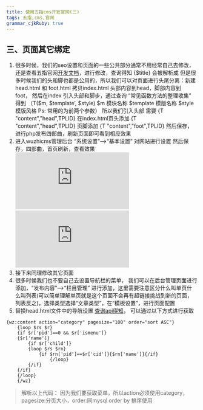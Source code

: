 ```yaml
---
title: 使用五指cms开发官网(三)
tags: 五指,cms,官网
grammar_cjkRuby: true
---
```


## 三、页面其它绑定
 1. 很多时候，我们的seo设置和页面的一些公共部分通常不用经常自己去修改，还是查看五指官网[开发文档][1]，进行修改，查询得知 {$title} 会被解析成 <?php echo $title;?>  但是很多时候我们的头和脚也都是公用的，所以我们可以对页面进行头尾分离：新建head.html 和 foot.html 拷贝index.html 头部内容到head，脚部内容到 foot， 然后在index 引入头部和脚步，通过查询 “常见函数方法的整理收集” 得到 （T($m, $template’, $style) $m 模块名称 $template 模版名称 $style 模版风格 Ps: 常用的为前两个参数） 所以我们引入头部 需要  {T "content","head",TPLID}  在index.html页头添加 {T "content","head",TPLID} 页脚添加 {T "content","foot",TPLID}  然后保存，进行php发布四部曲，刷新页面即可看到相应效果
 2. 进入wuzhicms管理后台 “系统设置”-->“基本设置” 对网站进行设置 然后保存，四部曲，首页刷新，查看效果 ![index][2]![edit][3]
 3.  接下来同理修改其它页面
 4.  很多时候我们也不要自己去设置导航栏的菜单， 我们可以在后台管理页面进行添加，“发布内容”-->“栏目管理” 进行添加，这里需要注意区分什么叫单页什么叫列表(可以简单理解单页就是这个页面不会再有超链接挑战到新的页面，列表反之)，选择类型选择“文章类型”，在“模板设置”，进行页面配置
 5.  替换head.html文件中的导航设置 [查询api得知][4]， 可以通过以下方式进行获取
``` mel
{wz:content action="category" pagesize="100" order="sort ASC"}
    {loop $rs $r}
    {if $r['pid']==0 && $r['ismenu']}
    {$r['name']}
        {if $r['child']}
        {loop $rs $rn}
            {if $rn['pid']==$r['cid']}{$rn['name']}{/if}
                {/loop}
        {/if}
    {/if}
    {/loop}
    {/wz}
```

> 解析以上代码： 因为我们要获取菜单，所以action必须使用category，pagesize:分页大小，order:同mysql
> order by 排序使用



  [1]: https://www.wuzhicms.com/doc/
  [2]: http://xxx.freeimage.us/image.php?id=2623_58647DC1
  [3]: http://xxx.freeimage.us/image.php?id=0C3C_58647FA9
  [4]: https://www.wuzhicms.com/item-34-3-1.html